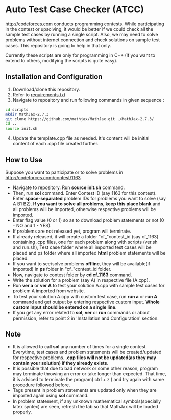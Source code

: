 Auto Test Case Checker (ATCC)
=====================
http://codeforces.com conducts programming contests. While participating in the contest or upsolving, it would be better if we could check all the sample test cases by running a single script. Also, we may need to solve problems without internet connection and check solutions on sample test cases. This repository is going to help in that only.

Currently these scripts are only for programming in C++ (If you want to extend to others, modifying the scripts is quite easy).

Installation and Configuration
------------------------------
1. Download/clone this repository.
2. Refer to [requirements.txt](./requirements.txt)
3. Navigate to repository and run following commands in given sequence :
```bash
cd scripts
mkdir MathJax-2.7.3
git clone https://github.com/mathjax/MathJax.git ./MathJax-2.7.3/
cd ..
source init.sh
```
4. Update the template.cpp file as needed. It's content will be initial content of each .cpp file created further.

How to Use
----------
Suppose you want to participate or to solve problems in http://codeforces.com/contest/1163

* Navigate to repository. Run __source init.sh__ command.
* Then, run __sol__ command. Enter Contest ID (say 1163 for this contest). Enter __space-separated__ problem IDs for problems you want to solve (say A B1 B2). __If you want to solve all problems, keep this place blank__ and all problems will be imported, otherwise respective problems will be imported.
* Enter flag value (0 or 1) so as to download problem statements or not (0 - NO and 1 - YES).
* If problems are not released yet, program will terminate.
* If already released, it will create a folder "cf_"contest_id (say cf_1163) containing .cpp files, one for each problem along with scripts (ver.sh and run.sh), Test case folder where all imported test cases will be placed and ps folder where all imported __html__ problem statements will be placed.
* If you want to see/solve problems __offline__, they will be available(if imported) in __ps__ folder in "cf_"contest_id folder.
* Now, navigate to contest folder by __cd cf_1163__ command.
* Write the solution for a problem (say A) in respective file (A.cpp).
* Run __ver a__ or __ver A__ to test your solution A.cpp with sample test cases for problem A imported from website.
* To test your solution A.cpp with custom test case, run __run a__ or __run A__ command and get output by entering respective custom input. __Whole custom input should be entered on a single line__.
* If you get any error related to __sol__, __ver__ or __run__ commands or about permission, refer to point 2 in 'Installation and Configuration' section.

Note
----
* It is allowed to call __sol__ any number of times for a single contest. Everytime, test cases and problem statements will be created/updated for respective problems. __.cpp files will not be updated(as they may contain your solution) if they already exists__.
* It is possible that due to bad network or some other reason, program may terminate throwing an error or take longer than expected. That time, it is adviced to terminate the program( ctrl + z ) and try again with same procedure followed before.
* Tags present in problem statements are updated only when they are imported again using __sol__ command.
* In problem statement, if any unknown mathematical symbols(specially latex syntex) are seen, refresh the tab so that MathJax will be loaded properly.
